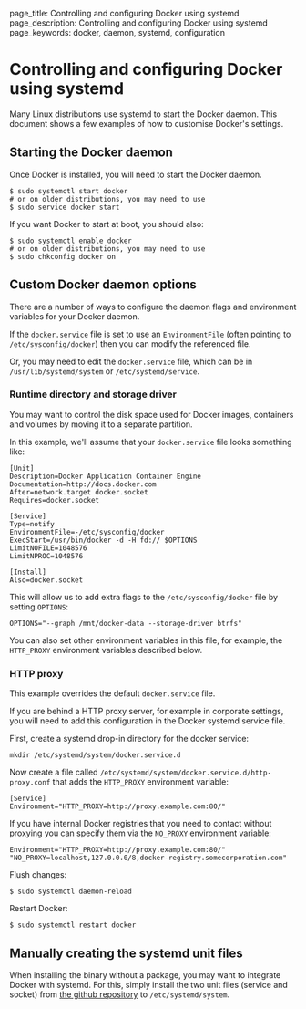 page_title: Controlling and configuring Docker using systemd
page_description: Controlling and configuring Docker using systemd
page_keywords: docker, daemon, systemd, configuration

# Controlling and configuring Docker using systemd

Many Linux distributions use systemd to start the Docker daemon. This document
shows a few examples of how to customise Docker's settings.

## Starting the Docker daemon

Once Docker is installed, you will need to start the Docker daemon.

    $ sudo systemctl start docker
    # or on older distributions, you may need to use
    $ sudo service docker start

If you want Docker to start at boot, you should also:

    $ sudo systemctl enable docker
    # or on older distributions, you may need to use
    $ sudo chkconfig docker on

## Custom Docker daemon options

There are a number of ways to configure the daemon flags and environment variables
for your Docker daemon. 

If the `docker.service` file is set to use an `EnvironmentFile`
(often pointing to `/etc/sysconfig/docker`) then you can modify the
referenced file.

Or, you may need to edit the `docker.service` file, which can be in `/usr/lib/systemd/system`
or `/etc/systemd/service`.

### Runtime directory and storage driver

You may want to control the disk space used for Docker images, containers
and volumes by moving it to a separate partition.

In this example, we'll assume that your `docker.service` file looks something like:

    [Unit]
    Description=Docker Application Container Engine
    Documentation=http://docs.docker.com
    After=network.target docker.socket
    Requires=docker.socket

    [Service]
    Type=notify
    EnvironmentFile=-/etc/sysconfig/docker
    ExecStart=/usr/bin/docker -d -H fd:// $OPTIONS
    LimitNOFILE=1048576
    LimitNPROC=1048576

    [Install]
    Also=docker.socket

This will allow us to add extra flags to the `/etc/sysconfig/docker` file by
setting `OPTIONS`:

    OPTIONS="--graph /mnt/docker-data --storage-driver btrfs"

You can also set other environment variables in this file, for example, the
`HTTP_PROXY` environment variables described below.

### HTTP proxy

This example overrides the default `docker.service` file.

If you are behind a HTTP proxy server, for example in corporate settings,
you will need to add this configuration in the Docker systemd service file.

First, create a systemd drop-in directory for the docker service:

    mkdir /etc/systemd/system/docker.service.d

Now create a file called `/etc/systemd/system/docker.service.d/http-proxy.conf`
that adds the `HTTP_PROXY` environment variable:

    [Service]
    Environment="HTTP_PROXY=http://proxy.example.com:80/"

If you have internal Docker registries that you need to contact without
proxying you can specify them via the `NO_PROXY` environment variable:

    Environment="HTTP_PROXY=http://proxy.example.com:80/" "NO_PROXY=localhost,127.0.0.0/8,docker-registry.somecorporation.com"

Flush changes:

    $ sudo systemctl daemon-reload

Restart Docker:

    $ sudo systemctl restart docker

## Manually creating the systemd unit files

When installing the binary without a package, you may want
to integrate Docker with systemd. For this, simply install the two unit files
(service and socket) from [the github
repository](https://github.com/docker/docker/tree/master/contrib/init/systemd)
to `/etc/systemd/system`.


